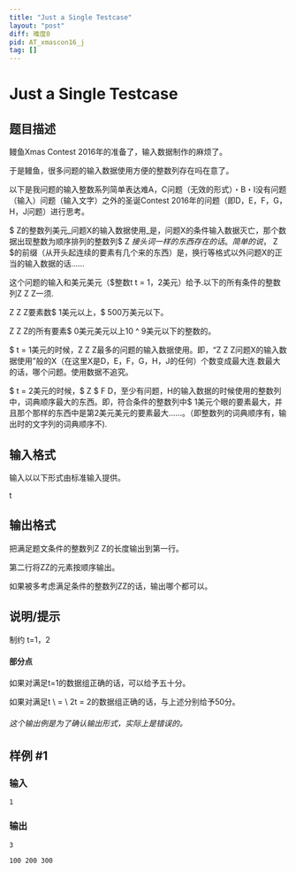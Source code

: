 ```yaml
---
title: "Just a Single Testcase"
layout: "post"
diff: 难度0
pid: AT_xmascon16_j
tag: []
---
```


# Just a Single Testcase

## 题目描述

鳗鱼Xmas Contest 2016年的准备了，输入数据制作的麻烦了。
于是鳗鱼，很多问题的输入数据使用方便的整数列存在吗在意了。
以下是我问题的输入整数系列简单表达难A，C问题（无效的形式）・B・I没有问题（输入）问题（输入文字）之外的圣诞Contest 2016年的问题（即D，E，F，G，H，J问题）进行思考。
$ Z的整数列美元_问题X的输入数据使用_是，问题X的条件输入数据灭亡，那个数据出现整数为顺序排列的整数列$ Z $接头词一样的东西存在的话。简单的说，$ Z $的前缀（从开头起连续的要素有几个来的东西）是，换行等格式以外问题X的正当的输入数据的话……
这个问题的输入和美元美元（$整数t t = 1，2美元）给予.以下的所有条件的整数列Z Z Z一须.
Z Z Z要素数$ 1美元以上，$ 500万美元以下。
Z Z Z的所有要素$ 0美元美元以上10 ^ 9美元以下的整数的。
$ t = 1美元的时候，Z Z Z最多的问题的输入数据使用。即，“Z Z Z问题X的输入数据使用”般的X（在这里X是D，E，F，G，H，J的任何）个数变成最大连.数最大的话，哪个问题。使用数据不追究。
$ t = 2美元的时候，$ Z $ F D，至少有问题，H的输入数据的时候使用的整数列中，词典顺序最大的东西。即，符合条件的整数列中$ 1美元个眼的要素最大，并且那个那样的东西中是第2美元美元的要素最大……。（即整数列的词典顺序有，输出时的文字列的词典顺序不).

## 输入格式

输入以以下形式由标准输入提供。

 t

## 输出格式

把满足题文条件的整数列Z Z的长度输出到第一行。
第二行将ZZ的元素按顺序输出。
如果被多考虑满足条件的整数列ZZ的话，输出哪个都可以。

## 说明/提示

制约 t=1，2
#### 部分点
如果对满足t=1的数据组正确的话，可以给予五十分。
如果对满足t \ = \ 2t = 2的数据组正确的话，与上述分别给予50分。
###### 这个输出例是为了确认输出形式，实际上是错误的。

## 样例 #1

### 输入

```
1
```

### 输出

```
3
100 200 300
```

